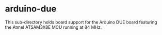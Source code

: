 arduino-due
===========

This sub-directory holds board support for the Arduino DUE board
featuring the Atmel ATSAM3X8E MCU running at 84 MHz.
